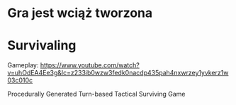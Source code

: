 # Gra jest wciąż tworzona
# Survivaling
Gameplay:
https://www.youtube.com/watch?v=uhOdEA4Ee3g&lc=z233ib0wzw3fedk0nacdp435pah4nxwrzey1yvkerz1w03c010c

Procedurally Generated Turn-based Tactical Surviving Game
